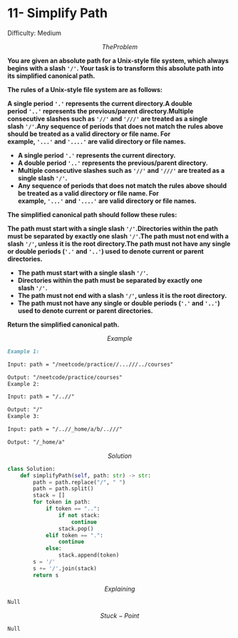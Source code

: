 # 11- Simplify Path

Difficulty: Medium

$$
The Problem
$$

**You are given an absolute path for a Unix-style file system, which always begins with a slash `'/'`. Your task is to transform this absolute path into its simplified canonical path.**

**The rules of a Unix-style file system are as follows:**

**A single period `'.'` represents the current directory.A double period `'..'` represents the previous/parent directory.Multiple consecutive slashes such as `'//'` and `'///'` are treated as a single slash `'/'`.Any sequence of periods that does not match the rules above should be treated as a valid directory or file name. For example, `'...'` and `'....'` are valid directory or file names.**

- **A single period `'.'` represents the current directory.**
- **A double period `'..'` represents the previous/parent directory.**
- **Multiple consecutive slashes such as `'//'` and `'///'` are treated as a single slash `'/'`.**
- **Any sequence of periods that does not match the rules above should be treated as a valid directory or file name. For example, `'...'` and `'....'` are valid directory or file names.**

**The simplified canonical path should follow these rules:**

**The path must start with a single slash `'/'`.Directories within the path must be separated by exactly one slash `'/'`.The path must not end with a slash `'/'`, unless it is the root directory.The path must not have any single or double periods (`'.'` and `'..'`) used to denote current or parent directories.**

- **The path must start with a single slash `'/'`.**
- **Directories within the path must be separated by exactly one slash `'/'`.**
- **The path must not end with a slash `'/'`, unless it is the root directory.**
- **The path must not have any single or double periods (`'.'` and `'..'`) used to denote current or parent directories.**

**Return the simplified canonical path.**

$$
Example
$$

```markdown
Example 1:

Input: path = "/neetcode/practice//...///../courses"

Output: "/neetcode/practice/courses"
Example 2:

Input: path = "/..//"

Output: "/"
Example 3:

Input: path = "/..//_home/a/b/..///"

Output: "/_home/a"
```

$$
Solution
$$

```python
class Solution:
    def simplifyPath(self, path: str) -> str:
        path = path.replace("/", " ")
        path = path.split()
        stack = []
        for token in path:
            if token == "..":
                if not stack:
                    continue
                stack.pop()
            elif token == ".":
                continue
            else:
                stack.append(token)
        s = '/'
        s += '/'.join(stack)
        return s
```

$$
Explaining
$$

```markdown
Null
```

$$
Stuck-Point
$$

```markdown
Null
```